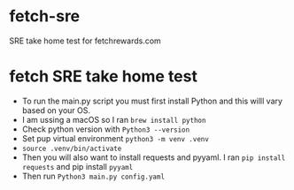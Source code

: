 # fetch-sre
SRE take home test for fetchrewards.com
# fetch SRE take home test
- To run the main.py script  you must first install Python and this willl vary based on your OS.
- I am ussing a macOS so I ran `brew install python`
- Check python version with `Python3 --version`
- Set pup virtual environment `python3 -m venv .venv`
- `source .venv/bin/activate`
- Then you will also want to install requests and pyyaml. I ran `pip install requests` and pip install `pyyaml`
- Then run `Python3 main.py config.yaml`
